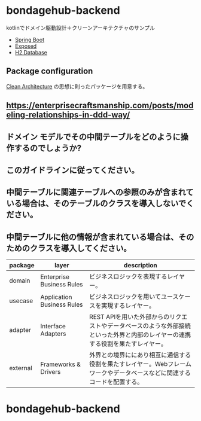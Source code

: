 # bondagehub-backend

kotlinでドメイン駆動設計＋クリーンアーキテクチャのサンプル

- [Spring Boot](https://github.com/spring-projects/spring-boot)
- [Exposed](https://github.com/JetBrains/Exposed)
- [H2 Database](https://github.com/h2database/h2database)

## Package configuration

[Clean Architecture](https://blog.cleancoder.com/uncle-bob/2012/08/13/the-clean-architecture.html)
の思想に則ったパッケージを用意する。

## https://enterprisecraftsmanship.com/posts/modeling-relationships-in-ddd-way/ 
## ドメイン モデルでその中間テーブルをどのように操作するのでしょうか?
## このガイドラインに従ってください。
## 中間テーブルに関連テーブルへの参照のみが含まれている場合は、そのテーブルのクラスを導入しないでください。
## 中間テーブルに他の情報が含まれている場合は、そのためのクラスを導入してください。

| package  | layer                      | description                                                         |
----------|----------------------------|---------------------------------------------------------------------
| domain   | Enterprise Business Rules  | ビジネスロジックを表現するレイヤー。                                                  |
| usecase  | Application Business Rules | ビジネスロジックを用いてユースケースを実現するレイヤー。                                        |
| adapter  | Interface Adapters         | REST APIを用いた外部からのリクエストやデータベースのような外部接続といった外界と内部のレイヤーの連携する役割を果たすレイヤー。 |
| external | Frameworks & Drivers       | 外界との境界ににあり相互に通信する役割を果たすレイヤー。Webフレームワークやデータベースなどに関連するコードを配置する。       |
# bondagehub-backend
